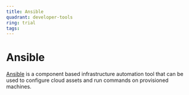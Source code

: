 ```yaml
---
title: Ansible
quadrant: developer-tools
ring: trial
tags:
---
```


# Ansible

<a href="https://www.ansible.com/" target="_blank">Ansible</a> is a component based infrastructure automation tool that 
can be used to configure cloud assets and run commands on provisioned machines. 
